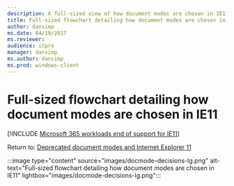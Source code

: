 ```yaml
---
description: A full-sized view of how document modes are chosen in IE11.
title: Full-sized flowchart detailing how document modes are chosen in IE11
author: dansimp
ms.date: 04/19/2017
ms.reviewer: 
audience: itpro
manager: dansimp
ms.author: dansimp
ms.prod: windows-client
---
```


# Full-sized flowchart detailing how document modes are chosen in IE11

[!INCLUDE [Microsoft 365 workloads end of support for IE11](../includes/microsoft-365-ie-end-of-support.md)]


Return to: [Deprecated document modes and Internet Explorer 11](deprecated-document-modes.md)

:::image type="content" source="images/docmode-decisions-lg.png" alt-text="Full-sized flowchart detailing how document modes are chosen in IE11" lightbox="images/docmode-decisions-lg.png":::

